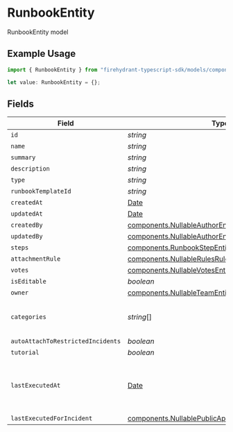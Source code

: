 # RunbookEntity

RunbookEntity model

## Example Usage

```typescript
import { RunbookEntity } from "firehydrant-typescript-sdk/models/components";

let value: RunbookEntity = {};
```

## Fields

| Field                                                                                                                          | Type                                                                                                                           | Required                                                                                                                       | Description                                                                                                                    |
| ------------------------------------------------------------------------------------------------------------------------------ | ------------------------------------------------------------------------------------------------------------------------------ | ------------------------------------------------------------------------------------------------------------------------------ | ------------------------------------------------------------------------------------------------------------------------------ |
| `id`                                                                                                                           | *string*                                                                                                                       | :heavy_minus_sign:                                                                                                             | N/A                                                                                                                            |
| `name`                                                                                                                         | *string*                                                                                                                       | :heavy_minus_sign:                                                                                                             | N/A                                                                                                                            |
| `summary`                                                                                                                      | *string*                                                                                                                       | :heavy_minus_sign:                                                                                                             | N/A                                                                                                                            |
| `description`                                                                                                                  | *string*                                                                                                                       | :heavy_minus_sign:                                                                                                             | N/A                                                                                                                            |
| `type`                                                                                                                         | *string*                                                                                                                       | :heavy_minus_sign:                                                                                                             | N/A                                                                                                                            |
| `runbookTemplateId`                                                                                                            | *string*                                                                                                                       | :heavy_minus_sign:                                                                                                             | N/A                                                                                                                            |
| `createdAt`                                                                                                                    | [Date](https://developer.mozilla.org/en-US/docs/Web/JavaScript/Reference/Global_Objects/Date)                                  | :heavy_minus_sign:                                                                                                             | N/A                                                                                                                            |
| `updatedAt`                                                                                                                    | [Date](https://developer.mozilla.org/en-US/docs/Web/JavaScript/Reference/Global_Objects/Date)                                  | :heavy_minus_sign:                                                                                                             | N/A                                                                                                                            |
| `createdBy`                                                                                                                    | [components.NullableAuthorEntity](../../models/components/nullableauthorentity.md)                                             | :heavy_minus_sign:                                                                                                             | N/A                                                                                                                            |
| `updatedBy`                                                                                                                    | [components.NullableAuthorEntity](../../models/components/nullableauthorentity.md)                                             | :heavy_minus_sign:                                                                                                             | N/A                                                                                                                            |
| `steps`                                                                                                                        | [components.RunbookStepEntity](../../models/components/runbookstepentity.md)[]                                                 | :heavy_minus_sign:                                                                                                             | N/A                                                                                                                            |
| `attachmentRule`                                                                                                               | [components.NullableRulesRuleEntity](../../models/components/nullablerulesruleentity.md)                                       | :heavy_minus_sign:                                                                                                             | N/A                                                                                                                            |
| `votes`                                                                                                                        | [components.NullableVotesEntity](../../models/components/nullablevotesentity.md)                                               | :heavy_minus_sign:                                                                                                             | N/A                                                                                                                            |
| `isEditable`                                                                                                                   | *boolean*                                                                                                                      | :heavy_minus_sign:                                                                                                             | N/A                                                                                                                            |
| `owner`                                                                                                                        | [components.NullableTeamEntityLite](../../models/components/nullableteamentitylite.md)                                         | :heavy_minus_sign:                                                                                                             | N/A                                                                                                                            |
| `categories`                                                                                                                   | *string*[]                                                                                                                     | :heavy_minus_sign:                                                                                                             | categories the runbook applies to                                                                                              |
| `autoAttachToRestrictedIncidents`                                                                                              | *boolean*                                                                                                                      | :heavy_minus_sign:                                                                                                             | N/A                                                                                                                            |
| `tutorial`                                                                                                                     | *boolean*                                                                                                                      | :heavy_minus_sign:                                                                                                             | N/A                                                                                                                            |
| `lastExecutedAt`                                                                                                               | [Date](https://developer.mozilla.org/en-US/docs/Web/JavaScript/Reference/Global_Objects/Date)                                  | :heavy_minus_sign:                                                                                                             | The timestamp when this runbook was last executed                                                                              |
| `lastExecutedForIncident`                                                                                                      | [components.NullablePublicApiv1IncidentsSuccinctEntity](../../models/components/nullablepublicapiv1incidentssuccinctentity.md) | :heavy_minus_sign:                                                                                                             | N/A                                                                                                                            |